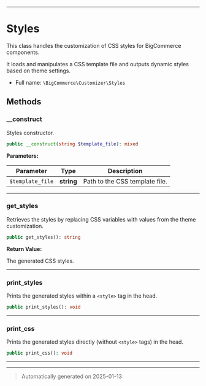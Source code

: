 ***

# Styles

This class handles the customization of CSS styles for BigCommerce components.

It loads and manipulates a CSS template file and outputs dynamic styles based on theme settings.

* Full name: `\BigCommerce\Customizer\Styles`




## Methods


### __construct

Styles constructor.

```php
public __construct(string $template_file): mixed
```








**Parameters:**

| Parameter | Type | Description |
|-----------|------|-------------|
| `$template_file` | **string** | Path to the CSS template file. |





***

### get_styles

Retrieves the styles by replacing CSS variables with values from the theme customization.

```php
public get_styles(): string
```









**Return Value:**

The generated CSS styles.




***

### print_styles

Prints the generated styles within a `<style>` tag in the head.

```php
public print_styles(): void
```












***

### print_css

Prints the generated styles directly (without `<style>` tags) in the head.

```php
public print_css(): void
```












***


***
> Automatically generated on 2025-01-13
